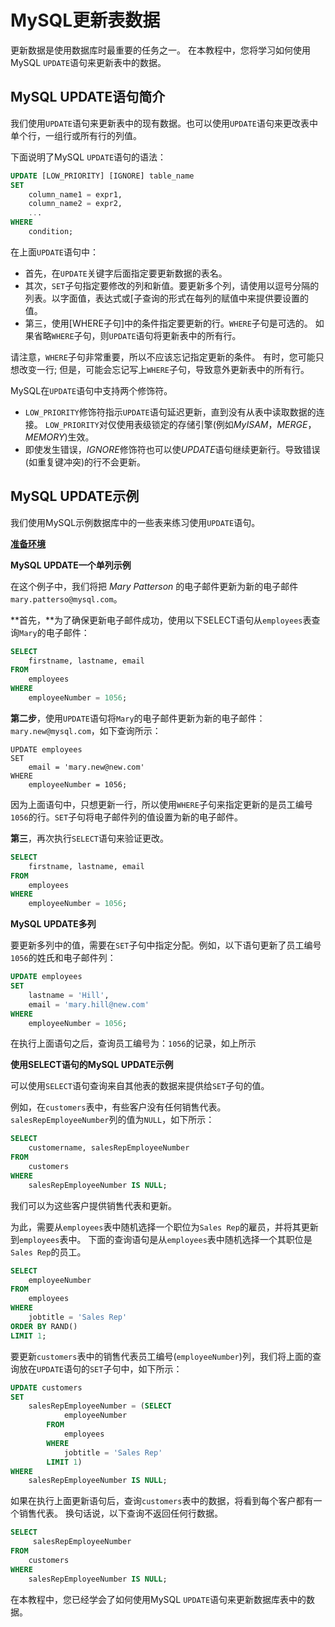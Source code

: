 # MySQL更新表数据 			

更新数据是使用数据库时最重要的任务之一。 在本教程中，您将学习如何使用MySQL `UPDATE`语句来更新表中的数据。

## MySQL UPDATE语句简介

我们使用`UPDATE`语句来更新表中的现有数据。也可以使用`UPDATE`语句来更改表中单个行，一组行或所有行的列值。

下面说明了MySQL `UPDATE`语句的语法：

```sql
UPDATE [LOW_PRIORITY] [IGNORE] table_name 
SET 
    column_name1 = expr1,
    column_name2 = expr2,
    ...
WHERE
    condition;
```

在上面`UPDATE`语句中：

- 首先，在`UPDATE`关键字后面指定要更新数据的表名。
- 其次，`SET`子句指定要修改的列和新值。要更新多个列，请使用以逗号分隔的列表。以字面值，表达式或[子查询的形式在每列的赋值中来提供要设置的值。
- 第三，使用[WHERE子句]中的条件指定要更新的行。`WHERE`子句是可选的。 如果省略`WHERE`子句，则`UPDATE`语句将更新表中的所有行。

请注意，`WHERE`子句非常重要，所以不应该忘记指定更新的条件。 有时，您可能只想改变一行; 但是，可能会忘记写上`WHERE`子句，导致意外更新表中的所有行。

MySQL在`UPDATE`语句中支持两个修饰符。

- `LOW_PRIORITY`修饰符指示`UPDATE`语句延迟更新，直到没有从表中读取数据的连接。 `LOW_PRIORITY`对仅使用表级锁定的存储引擎(例如*MyISAM*，*MERGE*，*MEMORY*)生效。
- 即使发生错误，*IGNORE*修饰符也可以使*UPDATE*语句继续更新行。导致错误(如重复键冲突)的行不会更新。

## MySQL UPDATE示例

我们使用MySQL示例数据库中的一些表来练习使用`UPDATE`语句。

**[准备环境](./setup.html)**

**MySQL UPDATE一个单列示例**

在这个例子中，我们将把 *Mary Patterson* 的电子邮件更新为新的电子邮件`mary.patterso@mysql.com`。

**首先，**为了确保更新电子邮件成功，使用以下SELECT语句从`employees`表查询`Mary`的电子邮件：

```sql
SELECT 
    firstname, lastname, email
FROM
    employees
WHERE
    employeeNumber = 1056;
```

**第二步**，使用`UPDATE`语句将`Mary`的电子邮件更新为新的电子邮件：`mary.new@mysql.com`，如下查询所示：

```shell
UPDATE employees 
SET 
    email = 'mary.new@new.com'
WHERE
    employeeNumber = 1056;
```

因为上面语句中，只想更新一行，所以使用`WHERE`子句来指定更新的是员工编号`1056`的行。`SET`子句将电子邮件列的值设置为新的电子邮件。

**第三**，再次执行`SELECT`语句来验证更改。

```sql
SELECT 
    firstname, lastname, email
FROM
    employees
WHERE
    employeeNumber = 1056;
```

**MySQL UPDATE多列** 

要更新多列中的值，需要在`SET`子句中指定分配。例如，以下语句更新了员工编号`1056`的姓氏和电子邮件列：

```sql
UPDATE employees 
SET 
    lastname = 'Hill',
    email = 'mary.hill@new.com'
WHERE
    employeeNumber = 1056;
```

在执行上面语句之后，查询员工编号为：`1056`的记录，如上所示 

**使用SELECT语句的MySQL UPDATE示例**

可以使用`SELECT`语句查询来自其他表的数据来提供给`SET`子句的值。

例如，在`customers`表中，有些客户没有任何销售代表。 `salesRepEmployeeNumber`列的值为`NULL`，如下所示：

```sql
SELECT 
    customername, salesRepEmployeeNumber
FROM
    customers
WHERE
    salesRepEmployeeNumber IS NULL;
```

我们可以为这些客户提供销售代表和更新。

为此，需要从`employees`表中随机选择一个职位为`Sales Rep`的雇员，并将其更新到`employees`表中。
下面的查询语句是从`employees`表中随机选择一个其职位是`Sales Rep`的员工。

```sql
SELECT 
    employeeNumber
FROM
    employees
WHERE
    jobtitle = 'Sales Rep'
ORDER BY RAND()
LIMIT 1;
```

要更新`customers`表中的销售代表员工编号(`employeeNumber`)列，我们将上面的查询放在`UPDATE`语句的`SET`子句中，如下所示：

```sql
UPDATE customers 
SET 
    salesRepEmployeeNumber = (SELECT 
            employeeNumber
        FROM
            employees
        WHERE
            jobtitle = 'Sales Rep'
        LIMIT 1)
WHERE
    salesRepEmployeeNumber IS NULL;
```

如果在执行上面更新语句后，查询`customers`表中的数据，将看到每个客户都有一个销售代表。 换句话说，以下查询不返回任何行数据。

```sql
SELECT 
     salesRepEmployeeNumber
FROM
    customers
WHERE
    salesRepEmployeeNumber IS NULL;
```

在本教程中，您已经学会了如何使用MySQL `UPDATE`语句来更新数据库表中的数据。